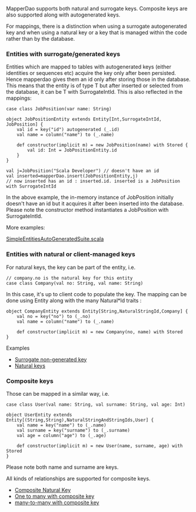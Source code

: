 MapperDao supports both natural and surrogate keys. Composite keys are also supported along with autogenerated keys.

For mappings, there is a distinction when using a surrogate autogenerated key and when using a natural key or a key
that is managed within the code rather than by the database.

### Entities with surrogate/generated keys ###

Entities which are mapped to tables with autogenerated keys (either identities or sequences etc) acquire the key only after been persisted.
Hence mapperdao gives them an id only after storing those in the database. This means that the entity is of type T but after inserted or selected from the database, it can be T with SurrogateIntId. This is also reflected in the mappings:

```
case class JobPosition(var name: String)

object JobPositionEntity extends Entity[Int,SurrogateIntId, JobPosition] {
	val id = key("id") autogenerated (_.id)
	val name = column("name") to (_.name)

	def constructor(implicit m) = new JobPosition(name) with Stored {
		val id: Int = JobPositionEntity.id
	}
}

val j=JobPosition("Scala Developer") // doesn't have an id
val inserted=mapperDao.insert(JobPositionEntity,j)
// now inserted has an id : inserted.id. inserted is a JobPosition with SurrogateIntId
```

In the above example, the in-memory instance of JobPosition initially doesn't have an id but it acquires it after been inserted
into the database. Please note the constructor method instantiates a JobPosition with SurrogateIntId.

More examples:

[SimpleEntitiesAutoGeneratedSuite.scala](https://code.google.com/p/mapperdao/source/browse/src/test/scala/com/googlecode/mapperdao/SimpleEntitiesAutoGeneratedSuite.scala)

### Entities with natural or client-managed keys ###

For natural keys, the key can be part of the entity, i.e.

```
// company.no is the natural key for this entity
case class Company(val no: String, val name: String)
```

In this case, it's up to client code to populate the key. The mapping can be done using Entity along with the many Natural\*Id traits :

```
object CompanyEntity extends Entity[String,NaturalStringId,Company] {
	val no = key("no") to (_.no)
	val name = column("name") to (_.name)

	def constructor(implicit m) = new Company(no, name) with Stored
}
```


Examples

  * [Surrogate non-generated key](https://code.google.com/p/mapperdao/source/browse/src/test/scala/com/googlecode/mapperdao/SimpleEntitiesSuite.scala)
  * [Natural keys](https://code.google.com/p/mapperdao/source/browse/src/test/scala/com/googlecode/mapperdao/IntermediateImmutableEntityWithStringFKsSuite.scala)

### Composite keys ###

Those can be mapped in a similar way, i.e.

```
case class User(val name: String, val surname: String, val age: Int)

object UserEntity extends Entity[(String,String),NaturalStringAndStringIds,User] {
	val name = key("name") to (_.name)
	val surname = key("surname") to (_.surname)
	val age = column("age") to (_.age)

	def constructor(implicit m) = new User(name, surname, age) with Stored
}
```

Please note both name and surname are keys.

All kinds of relationships are supported for composite keys.

  * [Composite Natural Key](https://code.google.com/p/mapperdao/source/browse/src/test/scala/com/googlecode/mapperdao/TwoPrimaryKeysSimpleSuite.scala)
  * [One to many with composite key](https://code.google.com/p/mapperdao/source/browse/src/test/scala/com/googlecode/mapperdao/OneToManyCompositeKeySuite.scala)
  * [many-to-many with composite key](https://code.google.com/p/mapperdao/source/browse/src/test/scala/com/googlecode/mapperdao/ManyToManyCompositeKeySuite.scala)